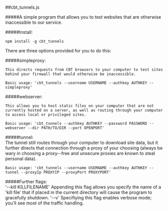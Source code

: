 ##cbt_tunnels.js 

#####A simple program that allows you to test websites that are otherwise inaccessible to our service.

#####Install:
	
	npm install -g cbt_tunnels

There are three options provided for you to do this:

#####simpleproxy:

	This directs requests from CBT browsers to your computer to test sites behind your firewall that would otherwise be inaccessible.

	Basic usage: 'cbt_tunnels --username USERNAME --authkey AUTHKEY --simpleproxy'

#####webserver:<br>

	This allows you to host static files on your computer that are not currently hosted on a server, as well as routing through your computer to access local or privileged sites.
	
	Basic usage: 'cbt_tunnels --authkey AUTHKEY --password PASSWORD --webserver --dir PATH/TO/DIR --port OPENPORT'

#####tunnel:<br>
	The tunnel still routes through your computer to download site data, but it further directs that connection through a proxy of your choosing (always be wary in choosing a proxy--free and unsecure proxies are known to steal personal data).

	Basic usage: 'cbt_tunnels --username USERNAME --authkey AUTHKEY --tunnel --proxyIp PROXYIP --proxyPort PROXYPORT'

#####Further flags:<br>
	'--kill KILLFILENAME'
		Appending this flag allows you specify the name of a 'kill file' that if placed in the current directory will cause the program to gracefully shutdown.
	'--v'
		Specifiying this flag enables verbose mode; you'll see most of the traffic handling.
